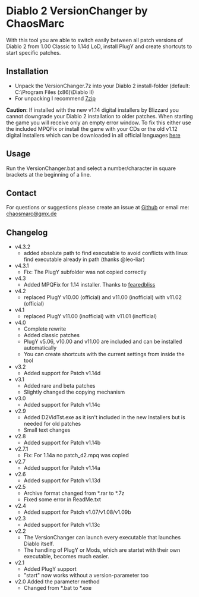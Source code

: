 # Diablo 2 VersionChanger by ChaosMarc

With this tool you are able to switch easily between all patch versions of Diablo 2 from 1.00 Classic to 1.14d LoD, install PlugY and create shortcuts to start specific patches.

## Installation
- Unpack the VersionChanger.7z into your Diablo 2 install-folder (default: C:\Program Files (x86)\Diablo II)
- For unpacking I recommend [7zip](http://www.7-zip.org/)

**Caution**: If installed with the new v1.14 digital installers by Blizzard you cannot downgrade your Diablo 2 installation to older patches. When starting the game you will receive only an empty error window. To fix this either use the included MPQFix or install the game with your CDs or the old v1.12 digital installers which can be downloaded in all official languages [here](https://mega.nz/#F!VIth1DKQ!Q42bVsCGQZ4UhoGjqvHxGw)

## Usage
Run the VersionChanger.bat and select a number/character in square brackets at the beginning of a line.

## Contact
For questions or suggestions please create an issue at [Github](https://github.com/ChaosMarc/D2VersionChanger) or email me: chaosmarc@gmx.de

## Changelog
- v4.3.2
    - added absolute path to find executable to avoid conflicts with linux find executable already in path (thanks @leo-liar)
- v4.3.1
    - Fix: The PlugY subfolder was not copied correctly
- v4.3
    - Added MPQFix for 1.14 installer. Thanks to [fearedbliss](https://www.diabloii.net/forums/threads/tech-support-installing-from-bnet-1-14d-installer-doesnt-allow-switching-back-to-1-13d.960439/#post-8827207)
- v4.2
    - replaced PlugY v10.00 (official) and v11.00 (inofficial) with v11.02 (official)
-  v4.1
    - replaced PlugY v11.00 (inofficial) with v11.01 (inofficial)
- v4.0
    - Complete rewrite
    - Added classic patches
    - PlugY v5.06, v10.00 and v11.00 are included and can be installed automatically
    - You can create shortcuts with the current settings from inside the tool
- v3.2
    - Added support for Patch v1.14d
- v3.1
    - Added rare and beta patches
    - Slightly changed the copying mechanism
- v3.0
    - Added support for Patch v1.14c
- v2.9
    - Added D2VidTst.exe as it isn't included in the new Installers but is needed for old patches
    - Small text changes
- v2.8
    - Added support for Patch v1.14b
- v2.7.1
    - Fix: For 1.14a no patch_d2.mpq was copied
- v2.7
    - Added support for Patch v1.14a
- v2.6
    - Added support for Patch v1.13d
- v2.5
    - Archive format changed from *.rar to *.7z
    - Fixed some error in ReadMe.txt
- v2.4
    - Added support for Patch v1.07/v1.08/v1.09b
- v2.3
    - Added support for Patch v1.13c
- v2.2
    - The VersionChanger can launch every executable that launches Diablo itself.
    - The handling of PlugY or Mods, which are startet with their own executable, becomes much easier.
- v2.1
    - Added PlugY support
    - "start" now works without a version-parameter too
- v2.0
     Added the parameter method
    - Changed from *.bat to *.exe
